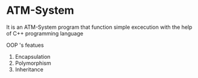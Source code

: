 # ATM-System

It is an ATM-System program that function simple excecution with the help of C++ programming language

OOP 's featues 
  
1. Encapsulation 
2. Polymorphism
3. Inheritance  
